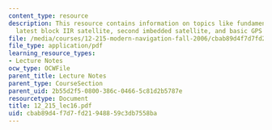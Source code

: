```yaml
---
content_type: resource
description: This resource contains information on topics like fundamentals of GPS,
  latest block IIR satellite, second imbedded satellite, and basic GPS operation.
file: /media/courses/12-215-modern-navigation-fall-2006/cbab89d4f7d7fd21948859c3db7558ba_12_215_lec16.pdf
file_type: application/pdf
learning_resource_types:
- Lecture Notes
ocw_type: OCWFile
parent_title: Lecture Notes
parent_type: CourseSection
parent_uid: 2b55d2f5-0800-386c-0466-5c81d2b5787e
resourcetype: Document
title: 12_215_lec16.pdf
uid: cbab89d4-f7d7-fd21-9488-59c3db7558ba
---
```

